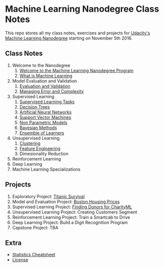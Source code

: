 # Machine Learning Nanodegree Class Notes

This repo stores all my class notes, exercises and projects for [Udacity's Machine Learning Nanodegree](https://www.udacity.com/course/machine-learning-engineer-nanodegree--nd009/) starting on November 5th 2016.

## Class Notes

1. Welcome to the Nanodegree
    1. [Welcome to the Machine Learning Nanodegree Program](classes/welcome-to-the-nano-degree/notes/welcome-to-the-mlnd-program.md)
    2. [What is Machine Learning](classes/welcome-to-the-nano-degree/notes/what-is-machine-learning.md)
2. Model Evaluation and Validation
    1. [Evaluation and Validation](classes/model-evaluation-and-validation/evaluation-and-validation.md)
    2. [Managing Error and Complexity](classes/model-evaluation-and-validation/managing-error-and-complexity.md)
3. Supervised Learning
    1. [Supervised Learning Tasks](classes/supervised-learning/supervised-learning.md)
    2. [Decision Trees](classes/supervised-learning/decision-trees.md)
    3. [Artificial Neural Networks](classes/supervised-learning/artificial-neural-networks.md)
    4. [Support Vector Machines](classes/supervised-learning/support-vector-machines.md)
    5. [Non Parametric Models](classes/supervised-learning/nonparametric-models.md)
    6. [Bayesian Methods](classes/supervised-learning/bayesian-methods.md)
    7. [Ensemble of Learners](classes/supervised-learning/ensemble-learners.md)
4. Unsupervised Learning
    1. [Clustering](classes/unsupervised-learning/clustering.md)
    2. [Feature Engineering](classes/unsupervised-learning/feature-engineering.md)
    3. Dimesionality Reduction
5. Reinforcement Learning
6. Deep Learning
7. Machine Learning Specializations

## Projects
1. Exploratory Project: [Titanic Survival](projects/titanic-survival-exploration/report.html)
2. Model and Evaluation Project: [Boston Housing Prices](projects/boston-housing-prices/report.html)
3. Supervised Learning Project: [Finding Donors for CharityML](projects/boston-housing-prices/report.html)
4. Unsupervised Learning Project: Creating Customers Segment
5. Reinforcement Learning Project: Train a Smartcab to Drive
6. Deep Learning Project: Build a Digit Recognition Program
7. Capstone Project: TBA

## Extra

- [Statistics Cheatsheet](statistics/cheatsheet.md)
- [License](LICENSE)